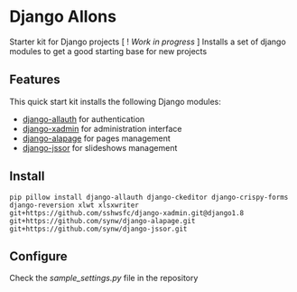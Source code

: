 Django Allons
==============

Starter kit for Django projects [ ! *Work in progress* ]
Installs a set of django modules to get a good starting base for new projects

Features
--------------

This quick start kit installs the following Django modules:

- [django-allauth](https://github.com/pennersr/django-allauth) for authentication
- [django-xadmin](https://github.com/sshwsfc/django-xadmin) for administration interface
- [django-alapage](https://github.com/synw/django-alapage) for pages management
- [django-jssor](https://github.com/synw/django-jssor) for slideshows management


Install
--------------

	pip pillow install django-allauth django-ckeditor django-crispy-forms django-reversion xlwt xlsxwriter git+https://github.com/sshwsfc/django-xadmin.git@django1.8 git+https://github.com/synw/django-alapage.git git+https://github.com/synw/django-jssor.git


Configure
--------------

Check the *sample_settings.py* file in the repository
